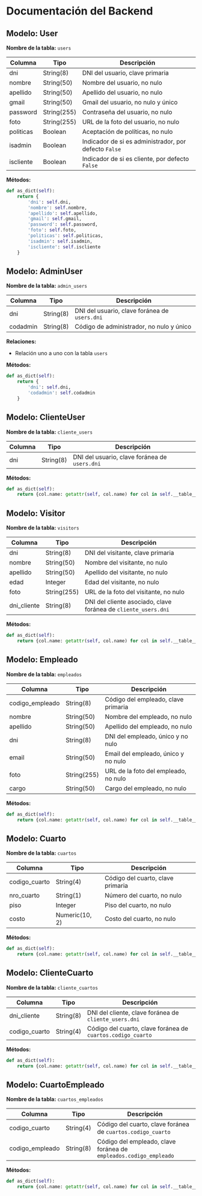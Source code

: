 # Documentación del Backend

## Modelo: User

**Nombre de la tabla:** `users`

| Columna    | Tipo       | Descripción                                      |
|------------|------------|--------------------------------------------------|
| dni        | String(8)  | DNI del usuario, clave primaria                  |
| nombre     | String(50) | Nombre del usuario, no nulo                      |
| apellido   | String(50) | Apellido del usuario, no nulo                    |
| gmail      | String(50) | Gmail del usuario, no nulo y único               |
| password   | String(255)| Contraseña del usuario, no nulo                  |
| foto       | String(255)| URL de la foto del usuario, no nulo              |
| politicas  | Boolean    | Aceptación de políticas, no nulo                 |
| isadmin    | Boolean    | Indicador de si es administrador, por defecto `False` |
| iscliente  | Boolean    | Indicador de si es cliente, por defecto `False`  |

**Métodos:**

```python
def as_dict(self):
    return {
        'dni': self.dni,
        'nombre': self.nombre,
        'apellido': self.apellido,
        'gmail': self.gmail,
        'password': self.password,
        'foto': self.foto,
        'politicas': self.politicas,
        'isadmin': self.isadmin,
        'iscliente': self.iscliente
    }
```

## Modelo: AdminUser

**Nombre de la tabla:** `admin_users`

| Columna    | Tipo       | Descripción                                      |
|------------|------------|--------------------------------------------------|
| dni        | String(8)  | DNI del usuario, clave foránea de `users.dni`    |
| codadmin   | String(8)  | Código de administrador, no nulo y único         |

**Relaciones:**
- Relación uno a uno con la tabla `users`

**Métodos:**

```python
def as_dict(self):
    return {
        'dni': self.dni,
        'codadmin': self.codadmin
    }
```

## Modelo: ClienteUser

**Nombre de la tabla:** `cliente_users`

| Columna    | Tipo       | Descripción                                      |
|------------|------------|--------------------------------------------------|
| dni        | String(8)  | DNI del usuario, clave foránea de `users.dni`    |

**Métodos:**

```python
def as_dict(self):
    return {col.name: getattr(self, col.name) for col in self.__table__.columns}
```

## Modelo: Visitor

**Nombre de la tabla:** `visitors`

| Columna    | Tipo       | Descripción                                      |
|------------|------------|--------------------------------------------------|
| dni        | String(8)  | DNI del visitante, clave primaria                |
| nombre     | String(50) | Nombre del visitante, no nulo                    |
| apellido   | String(50) | Apellido del visitante, no nulo                  |
| edad       | Integer    | Edad del visitante, no nulo                      |
| foto       | String(255)| URL de la foto del visitante, no nulo            |
| dni_cliente| String(8)  | DNI del cliente asociado, clave foránea de `cliente_users.dni` |

**Métodos:**

```python
def as_dict(self):
    return {col.name: getattr(self, col.name) for col in self.__table__.columns}
```

## Modelo: Empleado

**Nombre de la tabla:** `empleados`

| Columna          | Tipo       | Descripción                                      |
|------------------|------------|--------------------------------------------------|
| codigo_empleado  | String(8)  | Código del empleado, clave primaria              |
| nombre           | String(50) | Nombre del empleado, no nulo                     |
| apellido         | String(50) | Apellido del empleado, no nulo                   |
| dni              | String(8)  | DNI del empleado, único y no nulo                |
| email            | String(50) | Email del empleado, único y no nulo              |
| foto             | String(255)| URL de la foto del empleado, no nulo             |
| cargo            | String(50) | Cargo del empleado, no nulo                      |

**Métodos:**

```python
def as_dict(self):
    return {col.name: getattr(self, col.name) for col in self.__table__.columns}
```

## Modelo: Cuarto

**Nombre de la tabla:** `cuartos`

| Columna      | Tipo          | Descripción                                      |
|--------------|---------------|--------------------------------------------------|
| codigo_cuarto| String(4)     | Código del cuarto, clave primaria                |
| nro_cuarto   | String(1)     | Número del cuarto, no nulo                       |
| piso         | Integer       | Piso del cuarto, no nulo                         |
| costo        | Numeric(10, 2)| Costo del cuarto, no nulo                        |

**Métodos:**

```python
def as_dict(self):
    return {col.name: getattr(self, col.name) for col in self.__table__.columns}
```

## Modelo: ClienteCuarto

**Nombre de la tabla:** `cliente_cuartos`

| Columna       | Tipo       | Descripción                                      |
|---------------|------------|--------------------------------------------------|
| dni_cliente   | String(8)  | DNI del cliente, clave foránea de `cliente_users.dni` |
| codigo_cuarto | String(4)  | Código del cuarto, clave foránea de `cuartos.codigo_cuarto` |

**Métodos:**

```python
def as_dict(self):
    return {col.name: getattr(self, col.name) for col in self.__table__.columns}
```

## Modelo: CuartoEmpleado

**Nombre de la tabla:** `cuartos_empleados`

| Columna         | Tipo       | Descripción                                      |
|-----------------|------------|--------------------------------------------------|
| codigo_cuarto   | String(4)  | Código del cuarto, clave foránea de `cuartos.codigo_cuarto` |
| codigo_empleado | String(8)  | Código del empleado, clave foránea de `empleados.codigo_empleado` |

**Métodos:**

```python
def as_dict(self):
    return {col.name: getattr(self, col.name) for col in self.__table__.columns}
```